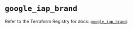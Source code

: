 # `google_iap_brand`

Refer to the Terraform Registry for docs: [`google_iap_brand`](https://registry.terraform.io/providers/hashicorp/google/6.24.0/docs/resources/iap_brand).
